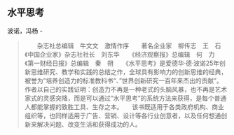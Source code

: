 ## 水平思考

波诺，冯杨  -  

> 　　杂志社总编辑　牛文文　激情作序　　著名企业家　柳传志　王　石　　《中国企业家》杂志社社长　刘东华　　《经济观察报》总编辑　何　力　　《第一财经日报》总编辑　秦　朔　　《水平思考》是爱德华·德·波诺25年创新思维研究、教学和实践的总结之作，全球具有影响力的创新思维的经典，被誉为”培养创造力的标准教科书“、”世界创新研究一百年来杰出的贡献”。作者以自己的实践证明：创造力不再是一种老式的头脑风暴，也不再是艺术家式的灵感突降，而是可以通过“水平思考”的系统方法来获得，是每个普通人都能掌握的致胜工具、生存之本。　　该书既适用于各类政府机构、商业组织等，也同样适用于广告、营销、设计等各行业创意者，以及任何想通创新来解决问题、改变生活和获得成功的人。
